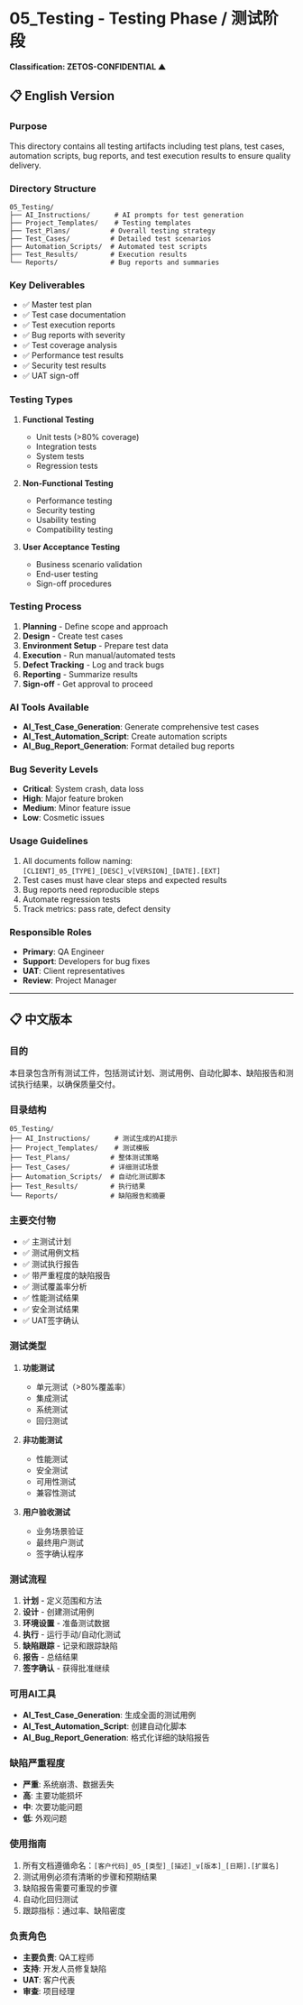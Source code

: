 # 05_Testing - Testing Phase / 测试阶段
**Classification: ZETOS-CONFIDENTIAL ▲**

## 📋 English Version

### Purpose
This directory contains all testing artifacts including test plans, test cases, automation scripts, bug reports, and test execution results to ensure quality delivery.

### Directory Structure
```
05_Testing/
├── AI_Instructions/      # AI prompts for test generation
├── Project_Templates/    # Testing templates
├── Test_Plans/          # Overall testing strategy
├── Test_Cases/          # Detailed test scenarios
├── Automation_Scripts/  # Automated test scripts
├── Test_Results/        # Execution results
└── Reports/             # Bug reports and summaries
```

### Key Deliverables
- ✅ Master test plan
- ✅ Test case documentation
- ✅ Test execution reports
- ✅ Bug reports with severity
- ✅ Test coverage analysis
- ✅ Performance test results
- ✅ Security test results
- ✅ UAT sign-off

### Testing Types
1. **Functional Testing**
   - Unit tests (>80% coverage)
   - Integration tests
   - System tests
   - Regression tests

2. **Non-Functional Testing**
   - Performance testing
   - Security testing
   - Usability testing
   - Compatibility testing

3. **User Acceptance Testing**
   - Business scenario validation
   - End-user testing
   - Sign-off procedures

### Testing Process
1. **Planning** - Define scope and approach
2. **Design** - Create test cases
3. **Environment Setup** - Prepare test data
4. **Execution** - Run manual/automated tests
5. **Defect Tracking** - Log and track bugs
6. **Reporting** - Summarize results
7. **Sign-off** - Get approval to proceed

### AI Tools Available
- **AI_Test_Case_Generation**: Generate comprehensive test cases
- **AI_Test_Automation_Script**: Create automation scripts
- **AI_Bug_Report_Generation**: Format detailed bug reports

### Bug Severity Levels
- **Critical**: System crash, data loss
- **High**: Major feature broken
- **Medium**: Minor feature issue
- **Low**: Cosmetic issues

### Usage Guidelines
1. All documents follow naming: `[CLIENT]_05_[TYPE]_[DESC]_v[VERSION]_[DATE].[EXT]`
2. Test cases must have clear steps and expected results
3. Bug reports need reproducible steps
4. Automate regression tests
5. Track metrics: pass rate, defect density

### Responsible Roles
- **Primary**: QA Engineer
- **Support**: Developers for bug fixes
- **UAT**: Client representatives
- **Review**: Project Manager

---

## 📋 中文版本

### 目的
本目录包含所有测试工件，包括测试计划、测试用例、自动化脚本、缺陷报告和测试执行结果，以确保质量交付。

### 目录结构
```
05_Testing/
├── AI_Instructions/      # 测试生成的AI提示
├── Project_Templates/    # 测试模板
├── Test_Plans/          # 整体测试策略
├── Test_Cases/          # 详细测试场景
├── Automation_Scripts/  # 自动化测试脚本
├── Test_Results/        # 执行结果
└── Reports/             # 缺陷报告和摘要
```

### 主要交付物
- ✅ 主测试计划
- ✅ 测试用例文档
- ✅ 测试执行报告
- ✅ 带严重程度的缺陷报告
- ✅ 测试覆盖率分析
- ✅ 性能测试结果
- ✅ 安全测试结果
- ✅ UAT签字确认

### 测试类型
1. **功能测试**
   - 单元测试（>80%覆盖率）
   - 集成测试
   - 系统测试
   - 回归测试

2. **非功能测试**
   - 性能测试
   - 安全测试
   - 可用性测试
   - 兼容性测试

3. **用户验收测试**
   - 业务场景验证
   - 最终用户测试
   - 签字确认程序

### 测试流程
1. **计划** - 定义范围和方法
2. **设计** - 创建测试用例
3. **环境设置** - 准备测试数据
4. **执行** - 运行手动/自动化测试
5. **缺陷跟踪** - 记录和跟踪缺陷
6. **报告** - 总结结果
7. **签字确认** - 获得批准继续

### 可用AI工具
- **AI_Test_Case_Generation**: 生成全面的测试用例
- **AI_Test_Automation_Script**: 创建自动化脚本
- **AI_Bug_Report_Generation**: 格式化详细的缺陷报告

### 缺陷严重程度
- **严重**: 系统崩溃、数据丢失
- **高**: 主要功能损坏
- **中**: 次要功能问题
- **低**: 外观问题

### 使用指南
1. 所有文档遵循命名：`[客户代码]_05_[类型]_[描述]_v[版本]_[日期].[扩展名]`
2. 测试用例必须有清晰的步骤和预期结果
3. 缺陷报告需要可重现的步骤
4. 自动化回归测试
5. 跟踪指标：通过率、缺陷密度

### 负责角色
- **主要负责**: QA工程师
- **支持**: 开发人员修复缺陷
- **UAT**: 客户代表
- **审查**: 项目经理